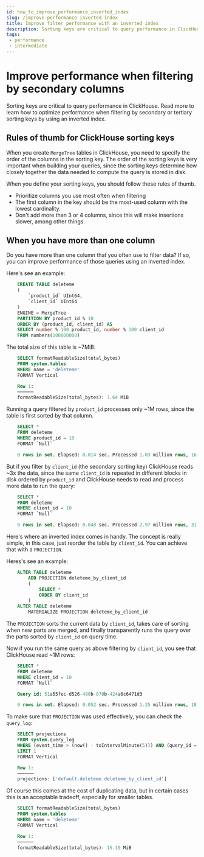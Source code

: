 ```yaml
---
id: how_to_improve_performance_inverted_index
slug: /improve-performance-inverted-index
title: Improve filter performance with an inverted index
description: Sorting keys are critical to query performance in ClickHouse. Read this to learn when and how to optimize query performance using an inverted index.
tags: 
 - performance
 - intermediate
---
```


# Improve performance when filtering by secondary columns
Sorting keys are critical to query performance in ClickHouse. Read more to learn how to optimize performance when filtering by secondary or tertiary sorting keys by using an inverted index.

## Rules of thumb for ClickHouse sorting keys
When you create ``MergeTree`` tables in ClickHouse, you need to specify the order of the columns in the sorting key. The order of the sorting keys is very important when building your queries, since the sorting keys determine how closely together the data needed to compute the query is stored in disk.

When you define your sorting keys, you should follow these rules of thumb.

- Prioritize columns you use most often when filtering
- The first column in the key should be the most-used column with the lowest cardinality.
- Don't add more than 3 or 4 columns, since this will make insertions slower, among other things.

## When you have more than one column
Do you have more than one column that you often use to filter data? If so, you can improve performance of those queries using an inverted index. 

Here's see an example:

```SQL
    CREATE TABLE deleteme
    (
        `product_id` UInt64,
        `client_id` UInt64
    )
    ENGINE = MergeTree
    PARTITION BY product_id % 10
    ORDER BY (product_id, client_id) AS
    SELECT number % 100 product_id, number % 100 client_id
    FROM numbers(100000000)
```

The total size of this table is ~7MiB:

```SQL
    SELECT formatReadableSize(total_bytes)
    FROM system.tables
    WHERE name = 'deleteme'
    FORMAT Vertical

    Row 1:
    ──────
    formatReadableSize(total_bytes): 7.64 MiB
```

Running a query filtered by ``product_id`` processes only ~1M rows, since the table is first sorted by that column.

```SQL
    SELECT *
    FROM deleteme
    WHERE product_id = 10
    FORMAT `Null`

    0 rows in set. Elapsed: 0.014 sec. Processed 1.03 million rows, 16.52 MB (72.40 million rows/s., 1.16 GB/s.)
```

But if you filter by ``client_id`` (the secondary sorting key) ClickHouse reads ~3x the data, since the same ``client_id`` is repeated in different blocks in disk ordered by ``product_id`` and ClickHouse needs to read and process more data to run the query:

```SQL
    SELECT *
    FROM deleteme
    WHERE client_id = 10
    FORMAT `Null`

    0 rows in set. Elapsed: 0.048 sec. Processed 2.97 million rows, 31.98 MB (61.42 million rows/s., 661.52 MB/s.)
```

Here's where an inverted index comes in handy. The concept is really simple, in this case, just reorder the table by ``client_id``. You can achieve that with a ``PROJECTION``.

Heres's see an example:

```SQL
    ALTER TABLE deleteme
        ADD PROJECTION deleteme_by_client_id
        (
            SELECT *
            ORDER BY client_id
        )
    ALTER TABLE deleteme
        MATERIALIZE PROJECTION deleteme_by_client_id
```

The ``PROJECTION`` sorts the current data by ``client_id``, takes care of sorting when new parts are merged, and finally transparently runs the query over the parts sorted by ``client_id`` on query time.

Now if you run the same query as above filtering by ``client_id``, you see that ClickHouse read ~1M rows:

```SQL
    SELECT *
    FROM deleteme
    WHERE client_id = 10
    FORMAT `Null`

    Query id: 51a55fec-d526-480b-870b-424a0c6471d3

    0 rows in set. Elapsed: 0.052 sec. Processed 1.25 million rows, 18.28 MB (24.17 million rows/s., 352.53 MB/s.)
```

To make sure that ``PROJECTION`` was used effectively, you can check the ``query_log``:

```SQL
    SELECT projections
    FROM system.query_log
    WHERE (event_time > (now() - toIntervalMinute(5))) AND (query_id = '51a55fec-d526-480b-870b-424a0c6471d3')
    LIMIT 1
    FORMAT Vertical

    Row 1:
    ──────
    projections: ['default.deleteme.deleteme_by_client_id']
```

Of course this comes at the cost of duplicating data, but in certain cases this is an acceptable tradeoff, especially for smaller tables.

```SQL
    SELECT formatReadableSize(total_bytes)
    FROM system.tables
    WHERE name = 'deleteme'
    FORMAT Vertical

    Row 1:
    ──────
    formatReadableSize(total_bytes): 15.19 MiB
```